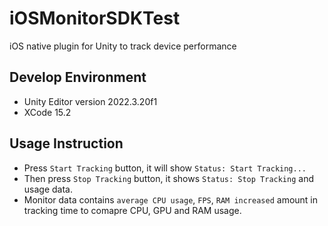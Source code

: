 # iOSMonitorSDKTest
iOS native plugin for Unity to track device performance
## Develop Environment
- Unity Editor version 2022.3.20f1
- XCode 15.2

## Usage Instruction
- Press `Start Tracking` button, it will show `Status: Start Tracking...`
- Then press `Stop Tracking` button, it shows `Status: Stop Tracking` and usage data.
- Monitor data contains `average CPU usage`, `FPS`, `RAM increased` amount in tracking time to comapre CPU, GPU and RAM usage.
